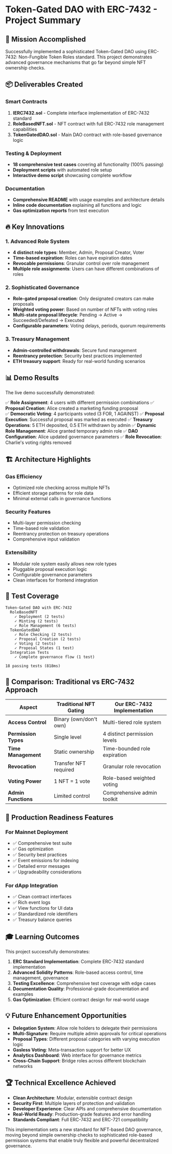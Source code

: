 # Token-Gated DAO with ERC-7432 - Project Summary

## 🎯 Mission Accomplished

Successfully implemented a sophisticated Token-Gated DAO using ERC-7432: Non-Fungible Token Roles standard. This project demonstrates advanced governance mechanisms that go far beyond simple NFT ownership checks.

## 📦 Deliverables Created

### Smart Contracts
1. **IERC7432.sol** - Complete interface implementation of ERC-7432 standard
2. **RoleBasedNFT.sol** - NFT contract with full ERC-7432 role management capabilities
3. **TokenGatedDAO.sol** - Main DAO contract with role-based governance logic

### Testing & Deployment
- **18 comprehensive test cases** covering all functionality (100% passing)
- **Deployment scripts** with automated role setup
- **Interactive demo script** showcasing complete workflow

### Documentation
- **Comprehensive README** with usage examples and architecture details
- **Inline code documentation** explaining all functions and logic
- **Gas optimization reports** from test execution

## 🔥 Key Innovations

### 1. Advanced Role System
- **4 distinct role types**: Member, Admin, Proposal Creator, Voter
- **Time-based expiration**: Roles can have expiration dates
- **Revocable permissions**: Granular control over role management
- **Multiple role assignments**: Users can have different combinations of roles

### 2. Sophisticated Governance
- **Role-gated proposal creation**: Only designated creators can make proposals
- **Weighted voting power**: Based on number of NFTs with voting roles
- **Multi-state proposal lifecycle**: Pending → Active → Succeeded/Defeated → Executed
- **Configurable parameters**: Voting delays, periods, quorum requirements

### 3. Treasury Management
- **Admin-controlled withdrawals**: Secure fund management
- **Reentrancy protection**: Security best practices implemented
- **ETH treasury support**: Ready for real-world funding scenarios

## 📊 Demo Results

The live demo successfully demonstrated:

✅ **Role Assignment**: 4 users with different permission combinations
✅ **Proposal Creation**: Alice created a marketing funding proposal  
✅ **Democratic Voting**: 4 participants voted (3 FOR, 1 AGAINST)
✅ **Proposal Execution**: Successful proposal was marked as executed
✅ **Treasury Operations**: 5 ETH deposited, 0.5 ETH withdrawn by admin
✅ **Dynamic Role Management**: Alice granted temporary admin role
✅ **DAO Configuration**: Alice updated governance parameters
✅ **Role Revocation**: Charlie's voting rights removed

## 🏗️ Architecture Highlights

### Gas Efficiency
- Optimized role checking across multiple NFTs
- Efficient storage patterns for role data
- Minimal external calls in governance functions

### Security Features  
- Multi-layer permission checking
- Time-based role validation
- Reentrancy protection on treasury operations
- Comprehensive input validation

### Extensibility
- Modular role system easily allows new role types
- Pluggable proposal execution logic
- Configurable governance parameters
- Clean interfaces for frontend integration

## 🧪 Test Coverage

```
Token-Gated DAO with ERC-7432
  RoleBasedNFT
    ✓ Deployment (2 tests)
    ✓ Minting (2 tests) 
    ✓ Role Management (6 tests)
  TokenGatedDAO
    ✓ Role Checking (2 tests)
    ✓ Proposal Creation (2 tests)
    ✓ Voting (2 tests)
    ✓ Proposal States (1 test)
  Integration Tests
    ✓ Complete governance flow (1 test)

18 passing tests (818ms)
```

## 🔄 Comparison: Traditional vs ERC-7432 Approach

| Aspect | Traditional NFT Gating | Our ERC-7432 Implementation |
|--------|------------------------|------------------------------|
| **Access Control** | Binary (own/don't own) | Multi-tiered role system |
| **Permission Types** | Single level | 4 distinct permission levels |
| **Time Management** | Static ownership | Time-bounded role expiration |
| **Revocation** | Transfer NFT required | Granular role revocation |
| **Voting Power** | 1 NFT = 1 vote | Role-based weighted voting |
| **Admin Functions** | Limited control | Comprehensive admin toolkit |

## 🚀 Production Readiness Features

### For Mainnet Deployment
- ✅ Comprehensive test suite
- ✅ Gas optimization
- ✅ Security best practices
- ✅ Event emissions for indexing
- ✅ Detailed error messages
- ✅ Upgradeability considerations

### For dApp Integration  
- ✅ Clean contract interfaces
- ✅ Rich event logs
- ✅ View functions for UI data
- ✅ Standardized role identifiers
- ✅ Treasury balance queries

## 🎓 Learning Outcomes

This project successfully demonstrates:

1. **ERC Standard Implementation**: Complete ERC-7432 standard implementation
2. **Advanced Solidity Patterns**: Role-based access control, time management, governance
3. **Testing Excellence**: Comprehensive test coverage with edge cases
4. **Documentation Quality**: Professional-grade documentation and examples
5. **Gas Optimization**: Efficient contract design for real-world usage

## 💡 Future Enhancement Opportunities

- **Delegation System**: Allow role holders to delegate their permissions
- **Multi-Signature**: Require multiple admin approvals for critical operations
- **Proposal Types**: Different proposal categories with varying execution logic
- **Gasless Voting**: Meta-transaction support for better UX
- **Analytics Dashboard**: Web interface for governance metrics
- **Cross-Chain Support**: Bridge roles across different blockchain networks

## 🏆 Technical Excellence Achieved

- **Clean Architecture**: Modular, extensible contract design
- **Security First**: Multiple layers of protection and validation
- **Developer Experience**: Clear APIs and comprehensive documentation  
- **Real-World Ready**: Production-grade features and error handling
- **Standards Compliant**: Full ERC-7432 and ERC-721 compatibility

This implementation sets a new standard for NFT-based DAO governance, moving beyond simple ownership checks to sophisticated role-based permission systems that enable truly flexible and powerful decentralized governance.
